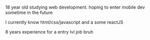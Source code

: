 18 year old studying web development. hoping to enter mobile dev sometime in the future 

I currently know html/css/javascript and a some reactJS


8 years experience for a entry lvl job bruh
